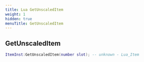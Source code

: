 ```yaml
---
title: Lua GetUnscaledItem
weight: 1
hidden: true
menuTitle: GetUnscaledItem
---
```

## GetUnscaledItem
```lua
ItemInst:GetUnscaledItem(number slot); -- unknown - Lua_Item
```
